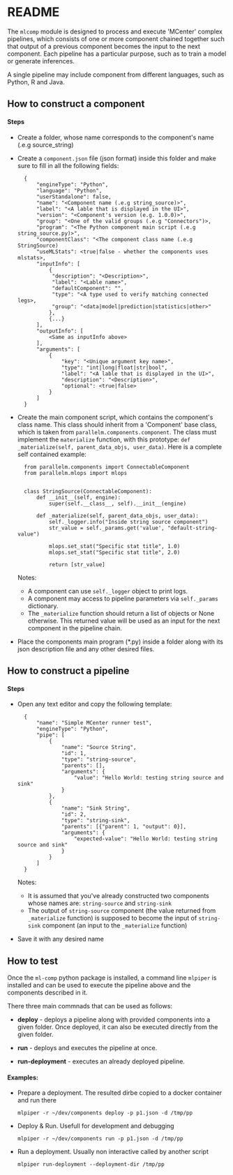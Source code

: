 # README

The `mlcomp` module is designed to process and execute 'MCenter' complex pipelines,
which consists of one or more component chained together such that output of a
previous component becomes the input to the next component. Each pipeline has a
particular purpose, such as to train a model or generate inferences.

A single pipeline may include component from different languages, such as Python,
R and Java.

## How to construct a component

#### Steps

- Create a folder, whose name corresponds to the component's name (.e.g source_string)

- Create a `component.json` file (json format) inside this folder and make sure to
  fill in all the following fields:

        {
            "engineType": "Python",
            "language": "Python",
            "userStandalone": false,
            "name": "<Component name (.e.g string_source)>",
            "label": "<A lable that is displayed in the UI>",
            "version": "<Component's version (e.g. 1.0.0)>",
            "group": "<One of the valid groups (.e.g "Connectors")>,
            "program": "<The Python component main script (.e.g string_source.py)>",
            "componentClass": "<The component class name (.e.g StringSource)
            "useMLStats": <true|false - whether the components uses mlstats>,
            "inputInfo": [
                {
                 "description": "<Description>",
                 "label": "<Lable name>",
                 "defaultComponent": "",
                 "type": "<A type used to verify matching connected legs>,
                 "group": "<data|model|prediction|statistics|other>"
                },
                {...}
            ],
            "outputInfo": [
                <Same as inputInfo above>
            ],
            "arguments": [
                {
                    "key": "<Unique argument key name>",
                    "type": "int|long|float|str|bool",
                    "label": "<A lable that is displayed in the UI>",
                    "description": "<Description>",
                    "optional": <true|false>
                }
            ]
        }

- Create the main component script, which contains the component's class name.
  This class should inherit from a 'Component' base class, which is taken from
  `parallelm.components.component`. The class must implement the `materialize`
  function, with this prototype: `def _materialize(self, parent_data_objs, user_data)`.
  Here is a complete self contained example:

        from parallelm.components import ConnectableComponent
        from parallelm.mlops import mlops


        class StringSource(ConnectableComponent):
            def __init__(self, engine):
                super(self.__class__, self).__init__(engine)

            def _materialize(self, parent_data_objs, user_data):
                self._logger.info("Inside string source component")
                str_value = self._params.get('value', "default-string-value")

                mlops.set_stat("Specific stat title", 1.0)
                mlops.set_stat("Specific stat title", 2.0)

                return [str_value]


  Notes:
    - A component can use `self._logger` object to print logs.
    - A component may access to pipeline parameters via `self._params` dictionary.
    - The `_materialize` function should return a list of objects or None otherwise.
      This returned value will be used as an input for the next component
      in the pipeline chain.

- Place the components main program (*.py) inside a folder along with its json
  description file and any other desired files.


## How to construct a pipeline

#### Steps

- Open any text editor and copy the following template:

        {
            "name": "Simple MCenter runner test",
            "engineType": "Python",
            "pipe": [
                {
                    "name": "Source String",
                    "id": 1,
                    "type": "string-source",
                    "parents": [],
                    "arguments": {
                        "value": "Hello World: testing string source and sink"
                    }
                },
                {
                    "name": "Sink String",
                    "id": 2,
                    "type": "string-sink",
                    "parents": [{"parent": 1, "output": 0}],
                    "arguments": {
                        "expected-value": "Hello World: testing string source and sink"
                    }
                }
            ]
        }

  Notes:
    - It is assumed that you've already constructed two components whose names
      are: `string-source` and `string-sink`
    - The output of `string-source` component (the value returned from
      `_materialize` function) is supposed to become the input of `string-sink`
      component (an input to the `_materialize` function)
 
- Save it with any desired name


## How to test

Once the `ml-comp` python package is installed, a command line `mlpiper` is installed
and can be used to execute the pipeline above and the components described in it.

There three main commnads that can be used as follows:

  - **deploy** - deploys a pipeline along with provided components into a given
                 folder. Once deployed, it can also be executed directly from 
                 the given folder.

  - **run** - deploys and executes the pipeline at once.

  - **run-deployment** - executes an already deployed pipeline.


#### Examples:

  - Prepare a deployment. The resulted dirbe copied to a docker container and run
    there

        mlpiper -r ~/dev/components deploy -p p1.json -d /tmp/pp

  - Deploy & Run. Usefull for development and debugging

        mlpiper -r ~/dev/components run -p p1.json -d /tmp/pp

  - Run a deployment. Usually non interactive called by another script

        mlpiper run-deployment --deployment-dir /tmp/pp
